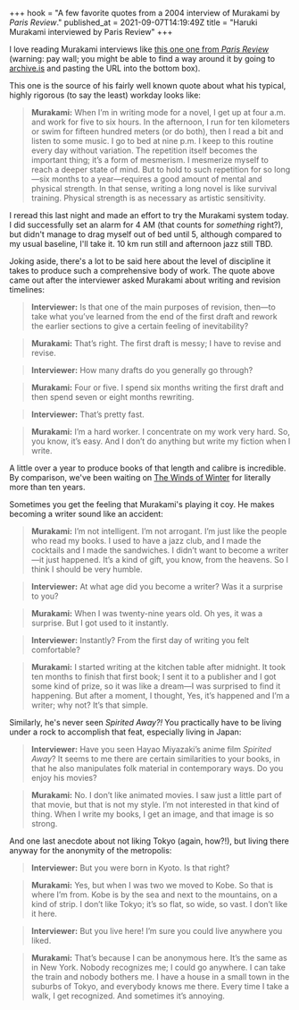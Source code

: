 +++
hook = "A few favorite quotes from a 2004 interview of Murakami by _Paris Review_."
published_at = 2021-09-07T14:19:49Z
title = "Haruki Murakami interviewed by Paris Review"
+++

I love reading Murakami interviews like [this one one from _Paris Review_](https://www.theparisreview.org/interviews/2/the-art-of-fiction-no-182-haruki-murakami) (warning: pay wall; you might be able to find a way around it by going to [archive.is](https://archive.is/) and pasting the URL into the bottom box).

This one is the source of his fairly well known quote about what his typical, highly rigorous (to say the least) workday looks like:

> **Murakami:** When I’m in writing mode for a novel, I get up at four a.m. and work for five to six hours. In the afternoon, I run for ten kilometers or swim for fifteen hundred meters (or do both), then I read a bit and listen to some music. I go to bed at nine p.m. I keep to this routine every day without variation. The repetition itself becomes the important thing; it’s a form of mesmerism. I mesmerize myself to reach a deeper state of mind. But to hold to such repetition for so long—six months to a year—requires a good amount of mental and physical strength. In that sense, writing a long novel is like survival training. Physical strength is as necessary as artistic sensitivity.

I reread this last night and made an effort to try the Murakami system today. I did successfully set an alarm for 4 AM (that counts for _something_ right?), but didn't manage to drag myself out of bed until 5, although compared to my usual baseline, I'll take it. 10 km run still and afternoon jazz still TBD.

Joking aside, there's a lot to be said here about the level of discipline it takes to produce such a comprehensive body of work. The quote above came out after the interviewer asked Murakami about writing and revision timelines:

> **Interviewer:** Is that one of the main purposes of revision, then—to take what you’ve learned from the end of the first draft and rework the earlier sections to give a certain feeling of inevitability?

> **Murakami:** That’s right. The first draft is messy; I have to revise and revise.

> **Interviewer:** How many drafts do you generally go through?

> **Murakami:** Four or five. I spend six months writing the first draft and then spend seven or eight months rewriting.

> **Interviewer:** That’s pretty fast.

> **Murakami:** I’m a hard worker. I concentrate on my work very hard. So, you know, it’s easy. And I don’t do anything but write my fiction when I write.

A little over a year to produce books of that length and calibre is incredible. By comparison, we've been waiting on [The Winds of Winter](https://en.wikipedia.org/wiki/The_Winds_of_Winter) for literally more than ten years.

Sometimes you get the feeling that Murakami's playing it coy. He makes becoming a writer sound like an accident:

> **Murakami:** I’m not intelligent. I’m not arrogant. I’m just like the people who read my books. I used to have a jazz club, and I made the cocktails and I made the sandwiches. I didn’t want to become a writer—it just happened. It’s a kind of gift, you know, from the heavens. So I think I should be very humble.

> **Interviewer:** At what age did you become a writer? Was it a surprise to you?

> **Murakami:** When I was twenty-nine years old. Oh yes, it was a surprise. But I got used to it instantly.

> **Interviewer:** Instantly? From the first day of writing you felt comfortable?

> **Murakami:** I started writing at the kitchen table after midnight. It took ten months to finish that first book; I sent it to a publisher and I got some kind of prize, so it was like a dream—I was surprised to find it happening. But after a moment, I thought, Yes, it’s happened and I’m a writer; why not? It’s that simple.

Similarly, he's never seen _Spirited Away?!_ You practically have to be living under a rock to accomplish that feat, especially living in Japan:

> **Interviewer:** Have you seen Hayao Miyazaki’s anime film _Spirited Away_? It seems to me there are certain similarities to your books, in that he also manipulates folk material in contemporary ways. Do you enjoy his movies?

> **Murakami:** No. I don’t like animated movies. I saw just a little part of that movie, but that is not my style. I’m not interested in that kind of thing. When I write my books, I get an image, and that image is so strong.

And one last anecdote about not liking Tokyo (again, how?!), but living there anyway for the anonymity of the metropolis:

> **Interviewer:** But you were born in Kyoto. Is that right?

> **Murakami:** Yes, but when I was two we moved to Kobe. So that is where I’m from. Kobe is by the sea and next to the mountains, on a kind of strip. I don’t like Tokyo; it’s so flat, so wide, so vast. I don’t like it here.

> **Interviewer:** But you live here! I’m sure you could live anywhere you liked.

> **Murakami:** That’s because I can be anonymous here. It’s the same as in New York. Nobody recognizes me; I could go anywhere. I can take the train and nobody bothers me. I have a house in a small town in the suburbs of Tokyo, and everybody knows me there. Every time I take a walk, I get recognized. And sometimes it’s annoying.
